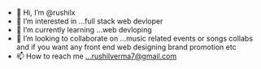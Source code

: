 - 👋 Hi, I’m @rushilx
- 👀 I’m interested in ...full stack web devloper
- 🌱 I’m currently learning ...web devloping
- 💞️ I’m looking to collaborate on ...music related events or songs collabs and if you want any front end web designing brand promotion etc
- 📫 How to reach me ...rushilverma7@gmail.com

<!---
rushilx/rushilx is a ✨ special ✨ repository because its `README.md` (this file) appears on your GitHub profile.
You can click the Preview link to take a look at your changes.
--->

